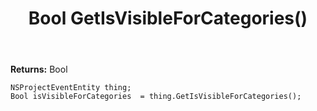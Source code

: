 ﻿---
uid: crmscript_ref_NSProjectEventEntity_GetIsVisibleForCategories
title: Bool GetIsVisibleForCategories()
intellisense: NSProjectEventEntity.GetIsVisibleForCategories
keywords: NSProjectEventEntity, GetIsVisibleForCategories
so.topic: reference
---



**Returns:** Bool


```crmscript
NSProjectEventEntity thing;
Bool isVisibleForCategories  = thing.GetIsVisibleForCategories();
```



